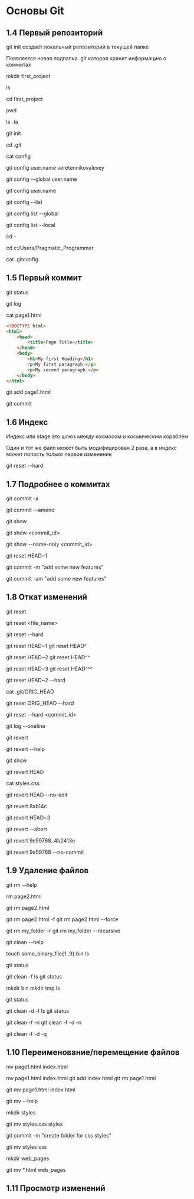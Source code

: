 # Основы Git

## 1.4 Первый репозиторий 

git init создаёт локальный репозиторий в текущей папке

Появляется новая подпапка .git которая хранит информацию о коммитах

mkdir first_project

ls

cd first_project

pwd

ls -la

git init

cd .git

cat config

git config user.name veretennikovalexey

git config --global user.name

git config user.name

git config --list

git config list --global

git config list --local

cd -

cd c:/Users/Pragmatic_Programmer

cat .gitconfig

## 1.5 Первый коммит

git status

git log

cat page1.html

```html
<!DOCTYPE html>
<html>
    <head>
        <title>Page Title</title>
    </head>
    <body>
        <h1>My first Heading</h1>
        <p>My first paragraph.</p>
        <p>My second paragraph.</p>
    </body>
</html>
```

git add page1.html

git commit

## 1.6 Индекс

Индекс или stage это шлюз между космосом и космическим кораблём

Один и тот же файл может быть модифицирован 2 раза, а в индекс может попасть только первое изменение

git reset --hard

## 1.7 Подробнее о коммитах

git commit -a

git commit --amend

git show

git show <commit_id>

git show --name-only <commit_id>

git reset HEAD~1

git commit -m "add some new features"

git commit -am "add some new features"

## 1.8 Откат изменений

git reset

git reset <file_name>

git reset --hard

git reset HEAD~1
git reset HEAD^

git reset HEAD~2
git reset HEAD^^

git reset HEAD~3
git reset HEAD^^^

git reset HEAD~2 --hard

cat .git/ORIG_HEAD

git reset ORIG_HEAD --hard

git reset --hard <commit_id>

git log --oneline

git revert

git revert --help

git show

git revert HEAD

cat styles.css

git revert HEAD --no-edit

git revert 8ab14c

git revert HEAD~3

git revert --abort

git revert 9e59768..4b2413e

git revert 9e59768 --no-commit

## 1.9 Удаление файлов

git rm --help

rm page2.html

git rm page2.html

git rm page2.html -f
git rm page2.html --force

git rm my_folder -r
git rm my_folder --recursive

git clean --help

touch some_binary_file{1..9}.bin
ls

git status

git clean -f
ls
git status

mkdir bin
mkdir tmp
ls

git status

git clean -d -f
ls
git status

git clean -f -n
git clean -f -d -n

git clean -f -d -q

## 1.10 Переименование/перемещение файлов

mv page1.html index.html

mv page1.html index.html
git add index.html
git rm page1.html

git mv page1.html index.html

git mv --help

mkdir styles

git mv styles.css styles

git commit -m "create folder for css styles"

git mv styles css

mkdir web_pages

git mv *.html web_pages

## 1.11 Просмотр изменений

